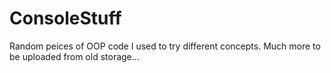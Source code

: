 # ConsoleStuff

Random peices of OOP code I used to try different concepts. 
Much more to be uploaded from old storage... 
